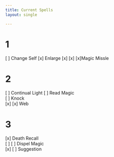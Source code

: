 ```yaml
---
title: Current Spells
layout: single

---
```




# 1
[ ] Change Self 
[x] Enlarge
[x] [x] [x]Magic Missle   

# 2
 [  ] Continual Light
 [ ] Read Magic     
 [ ] Knock          
 [x] [x] Web            

# 3
 [x] Death Recall   
 [ ] [ ] Dispel Magic   
 [x] [ ] Suggestion     

